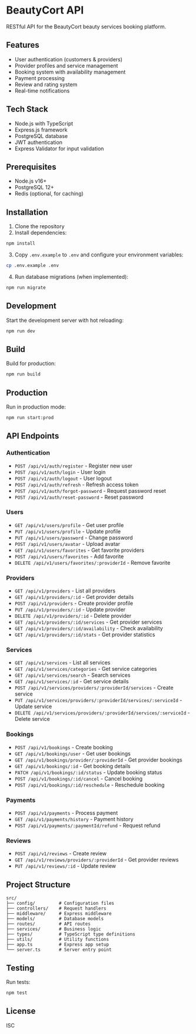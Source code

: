 # BeautyCort API

RESTful API for the BeautyCort beauty services booking platform.

## Features

- User authentication (customers & providers)
- Provider profiles and service management
- Booking system with availability management
- Payment processing
- Review and rating system
- Real-time notifications

## Tech Stack

- Node.js with TypeScript
- Express.js framework
- PostgreSQL database
- JWT authentication
- Express Validator for input validation

## Prerequisites

- Node.js v16+
- PostgreSQL 12+
- Redis (optional, for caching)

## Installation

1. Clone the repository
2. Install dependencies:
```bash
npm install
```

3. Copy `.env.example` to `.env` and configure your environment variables:
```bash
cp .env.example .env
```

4. Run database migrations (when implemented):
```bash
npm run migrate
```

## Development

Start the development server with hot reloading:
```bash
npm run dev
```

## Build

Build for production:
```bash
npm run build
```

## Production

Run in production mode:
```bash
npm run start:prod
```

## API Endpoints

### Authentication
- `POST /api/v1/auth/register` - Register new user
- `POST /api/v1/auth/login` - User login
- `POST /api/v1/auth/logout` - User logout
- `POST /api/v1/auth/refresh` - Refresh access token
- `POST /api/v1/auth/forgot-password` - Request password reset
- `POST /api/v1/auth/reset-password` - Reset password

### Users
- `GET /api/v1/users/profile` - Get user profile
- `PUT /api/v1/users/profile` - Update profile
- `PUT /api/v1/users/password` - Change password
- `POST /api/v1/users/avatar` - Upload avatar
- `GET /api/v1/users/favorites` - Get favorite providers
- `POST /api/v1/users/favorites` - Add favorite
- `DELETE /api/v1/users/favorites/:providerId` - Remove favorite

### Providers
- `GET /api/v1/providers` - List all providers
- `GET /api/v1/providers/:id` - Get provider details
- `POST /api/v1/providers` - Create provider profile
- `PUT /api/v1/providers/:id` - Update provider
- `DELETE /api/v1/providers/:id` - Delete provider
- `GET /api/v1/providers/:id/services` - Get provider services
- `GET /api/v1/providers/:id/availability` - Check availability
- `GET /api/v1/providers/:id/stats` - Get provider statistics

### Services
- `GET /api/v1/services` - List all services
- `GET /api/v1/services/categories` - Get service categories
- `GET /api/v1/services/search` - Search services
- `GET /api/v1/services/:id` - Get service details
- `POST /api/v1/services/providers/:providerId/services` - Create service
- `PUT /api/v1/services/providers/:providerId/services/:serviceId` - Update service
- `DELETE /api/v1/services/providers/:providerId/services/:serviceId` - Delete service

### Bookings
- `POST /api/v1/bookings` - Create booking
- `GET /api/v1/bookings/user` - Get user bookings
- `GET /api/v1/bookings/provider/:providerId` - Get provider bookings
- `GET /api/v1/bookings/:id` - Get booking details
- `PATCH /api/v1/bookings/:id/status` - Update booking status
- `POST /api/v1/bookings/:id/cancel` - Cancel booking
- `POST /api/v1/bookings/:id/reschedule` - Reschedule booking

### Payments
- `POST /api/v1/payments` - Process payment
- `GET /api/v1/payments/history` - Payment history
- `POST /api/v1/payments/:paymentId/refund` - Request refund

### Reviews
- `POST /api/v1/reviews` - Create review
- `GET /api/v1/reviews/providers/:providerId` - Get provider reviews
- `PUT /api/v1/reviews/:id` - Update review

## Project Structure

```
src/
├── config/         # Configuration files
├── controllers/    # Request handlers
├── middleware/     # Express middleware
├── models/         # Database models
├── routes/         # API routes
├── services/       # Business logic
├── types/          # TypeScript type definitions
├── utils/          # Utility functions
├── app.ts          # Express app setup
└── server.ts       # Server entry point
```

## Testing

Run tests:
```bash
npm test
```

## License

ISC